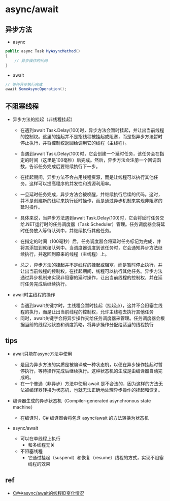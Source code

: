 # async/await

## 异步方法

+ async
```c#
public async Task MyAsyncMethod()
{
    // 异步操作的代码
}
```

+ await
```c#
// 等待异步执行完成
await SomeAsyncOperation();
```
## 不阻塞线程

+ 异步方法的挂起（非线程挂起）
    + 在遇到await Task.Delay(100)时，异步方法会暂时挂起，并让出当前线程的控制权。这里的挂起并不是指线程被挂起或阻塞，而是指异步方法暂时停止执行，并将控制权返回给调用它的线程（主线程）。

    + 当遇到await Task.Delay(100)时，它会创建一个延时任务，该任务会在指定的时间（这里是100毫秒）后完成。然后，异步方法会注册一个回调函数，告诉任务完成后要继续执行下一步。

    + 在挂起期间，异步方法不会占用线程资源，而是让线程可以执行其他任务。这样可以提高程序的并发性和资源利用率。

    + 一旦延时任务完成，异步方法会被唤醒，并继续执行后续的代码。这时，并不是创建新的线程来执行延时操作，而是通过异步机制来实现非阻塞的延时操作。
                
    + 具体来说，当异步方法遇到await Task.Delay(100)时，它会将延时任务交给.NET运行时的任务调度器（Task Scheduler）管理。任务调度器会将延时任务放入等待队列中，并继续执行其他任务。
                
    + 在指定的时间（100毫秒）后，任务调度器会将延时任务标记为完成，并将其添加到就绪队列中。当调度器调度到该任务时，它会通知异步方法继续执行，并返回到原来的线程（主线程）上。
                
    + 总之，异步方法的挂起并不是线程的挂起或阻塞，而是暂时停止执行，并让出当前线程的控制权。在挂起期间，线程可以执行其他任务。异步方法通过异步机制来实现非阻塞的延时操作，让出当前线程的控制权，并在延时任务完成后继续执行。


+ await时主线程的操作
    +  当遇到await关键字时，主线程会暂时挂起（挂起点），这并不会阻塞主线程的执行，而是让出当前线程的控制权，允许主线程去执行其他任务
    + 同时，await关键字会将异步操作交给任务调度器来管理。任务调度器会根据当前的线程池状态和调度策略，将异步操作分配给适当的线程执行

## tips
+ await只能在async方法中使用
    + 是因为异步方法的实质是被编译成一种状态机，以便在异步操作挂起时暂停执行，等待操作完成后继续执行。这种状态机的生成是由编译器自动完成的。
    + 在一个普通（非异步）方法中使用 await 是不合法的，因为这样的方法无法被编译器转换为状态机，也就无法正确地处理异步操作的挂起和恢复。

+ 编译器生成的异步状态机（Compiler-generated asynchronous state machine）
    + 在编译时，C# 编译器会将包含 async/await 的方法转换为状态机


+ async/await
    + 可以在单线程上执行
        + 和多线程无关
    + 不阻塞线程
        + 它通过挂起（suspend）和恢复（resume）线程的方式，实现不阻塞线程的效果


## ref
+ [C#中async/await的线程ID变化情况](https://blog.csdn.net/dzweather/article/details/132818166)